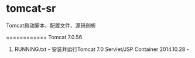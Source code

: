tomcat-sr
=========

Tomcat启动脚本、配置文件、源码剖析

============
Tomcat 7.0.56
1. RUNNING.txt - 安装并运行Tomcat 7.0 Servlet/JSP Container
	2014.10.28 - 
